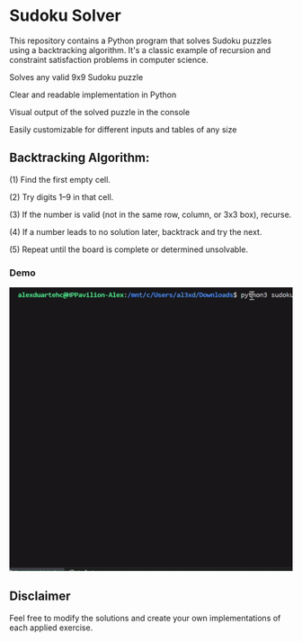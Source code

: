 # Sudoku Solver
This repository contains a Python program that solves Sudoku puzzles using a backtracking algorithm. It's a classic example of recursion and constraint satisfaction problems in computer science.

Solves any valid 9x9 Sudoku puzzle

Clear and readable implementation in Python

Visual output of the solved puzzle in the console

Easily customizable for different inputs and tables of any size

## Backtracking Algorithm:

(1) Find the first empty cell.

(2) Try digits 1–9 in that cell.

(3) If the number is valid (not in the same row, column, or 3x3 box), recurse.

(4) If a number leads to no solution later, backtrack and try the next.

(5) Repeat until the board is complete or determined unsolvable.

### Demo

![Sudoku Solver Demo](sudoku_demo.gif)

## Disclaimer
Feel free to modify the solutions and create your own implementations of each applied exercise.
